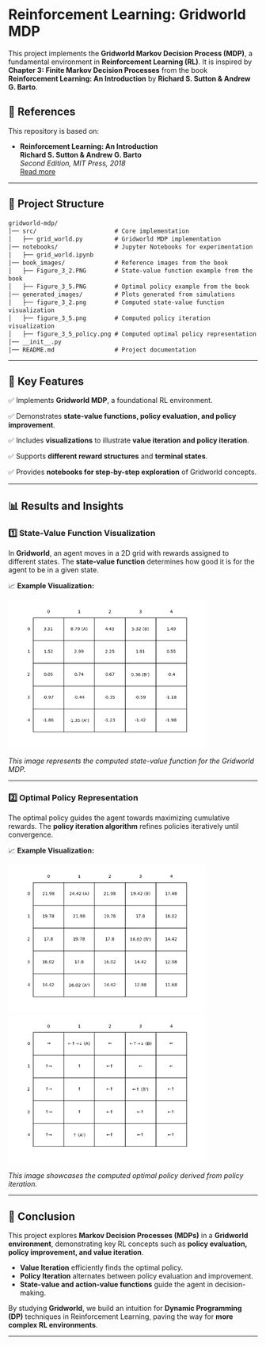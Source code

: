 # **Reinforcement Learning: Gridworld MDP**

This project implements the **Gridworld Markov Decision Process (MDP)**, a fundamental environment in **Reinforcement Learning (RL)**. It is inspired by **Chapter 3: Finite Markov Decision Processes** from the book **Reinforcement Learning: An Introduction** by **Richard S. Sutton & Andrew G. Barto**.

## **📖 References**
This repository is based on:

- **Reinforcement Learning: An Introduction**  
  **Richard S. Sutton & Andrew G. Barto**  
  _Second Edition, MIT Press, 2018_  
  [Read more](https://www.andrew.cmu.edu/course/10-703/textbook/BartoSutton.pdf)

---

## **📂 Project Structure**
```
gridworld-mdp/
│── src/                      # Core implementation
│   ├── grid_world.py         # Gridworld MDP implementation
│── notebooks/                # Jupyter Notebooks for experimentation
│   ├── grid_world.ipynb      
│── book_images/              # Reference images from the book
│   ├── Figure_3_2.PNG        # State-value function example from the book
│   ├── Figure_3_5.PNG        # Optimal policy example from the book
│── generated_images/         # Plots generated from simulations
│   ├── figure_3_2.png        # Computed state-value function visualization
│   ├── figure_3_5.png        # Computed policy iteration visualization
│   ├── figure_3_5_policy.png # Computed optimal policy representation
│── __init__.py  
│── README.md                 # Project documentation
```
---

## 📌 Key Features

✅ Implements **Gridworld MDP**, a foundational RL environment.

✅ Demonstrates **state-value functions, policy evaluation, and policy improvement**.

✅ Includes **visualizations** to illustrate **value iteration and policy iteration**.

✅ Supports **different reward structures** and **terminal states**.

✅ Provides **notebooks for step-by-step exploration** of Gridworld concepts.

---

## 📊 Results and Insights

### 1️⃣ **State-Value Function Visualization**
In **Gridworld**, an agent moves in a 2D grid with rewards assigned to different states. The **state-value function** determines how good it is for the agent to be in a given state.

📈 **Example Visualization:**

<img src="generated_images/figure_3_2.png" width="400"/>


_This image represents the computed state-value function for the Gridworld MDP._

---

### 2️⃣ **Optimal Policy Representation**
The optimal policy guides the agent towards maximizing cumulative rewards. The **policy iteration algorithm** refines policies iteratively until convergence.

📈 **Example Visualization:**

<img src="generated_images/figure_3_5.png" width="400"/>

<img src="generated_images/figure_3_5_policy.png" width="400"/>


_This image showcases the computed optimal policy derived from policy iteration._

---

## 📢 Conclusion

This project explores **Markov Decision Processes (MDPs)** in a **Gridworld environment**, demonstrating key RL concepts such as **policy evaluation, policy improvement, and value iteration**.

- **Value Iteration** efficiently finds the optimal policy.
- **Policy Iteration** alternates between policy evaluation and improvement.
- **State-value and action-value functions** guide the agent in decision-making.

By studying **Gridworld**, we build an intuition for **Dynamic Programming (DP)** techniques in Reinforcement Learning, paving the way for **more complex RL environments**.

---

